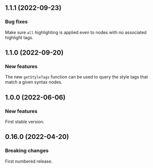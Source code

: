 ## 1.1.1 (2022-09-23)

### Bug fixes

Make sure `all` highlighting is applied even to nodes with no associated highlight tags.

## 1.1.0 (2022-09-20)

### New features

The new `getStyleTags` function can be used to query the style tags that match a given syntax nodes.

## 1.0.0 (2022-06-06)

### New features

First stable version.

## 0.16.0 (2022-04-20)

### Breaking changes

First numbered release.
